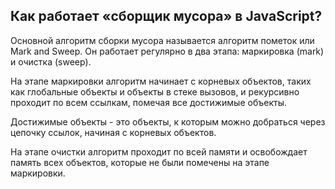 ## Как работает «сборщик мусора» в JavaScript?

Основной алгоритм сборки мусора называется алгоритм пометок или Mark and Sweep. Он работает регулярно в два этапа: маркировка (mark) и очистка (sweep).

На этапе маркировки алгоритм начинает с корневых объектов, таких как глобальные объекты и объекты в стеке вызовов, и рекурсивно проходит по всем ссылкам, помечая все достижимые объекты.

Достижимые объекты - это объекты, к которым можно добраться через цепочку ссылок, начиная с корневых объектов.

На этапе очистки алгоритм проходит по всей памяти и освобождает память всех объектов, которые не были помечены на этапе маркировки.